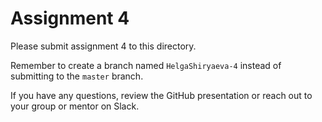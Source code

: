 # Assignment 4

Please submit assignment 4 to this directory.

Remember to create a branch named `HelgaShiryaeva-4` 
instead of submitting to the `master` branch.

If you have any questions, review the GitHub presentation or reach
out to your group or mentor on Slack.
